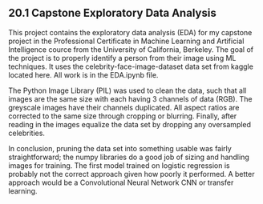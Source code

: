 ## 20.1 Capstone Exploratory Data Analysis

This project contains the exploratory data analysis (EDA) for my capstone project in the Professional Certificate in Machine Learning and Artificial Intelligence cource from the University of California, Berkeley.  The goal of the project is to properly identify a person from their image using ML techniques.  It uses the celebrity-face-image-dataset data set from kaggle located here.  All work is in the EDA.ipynb file.

The Python Image Library (PIL) was used to clean the data, such that all images are the same size with each having 3 channels of data (RGB).  The greyscale images have their channels duplicated.  All aspect ratios are corrected to the same size through cropping or blurring.  Finally, after reading in the images equalize the data set by dropping any oversampled celebrities.

In conclusion, pruning the data set into something usable was fairly straightforward; the numpy libraries do a good job of sizing and handling images for training.  The first model trained on logistic regression is probably not the correct approach given how poorly it performed. A better approach would be a Convolutional Neural Network CNN or transfer learning.
